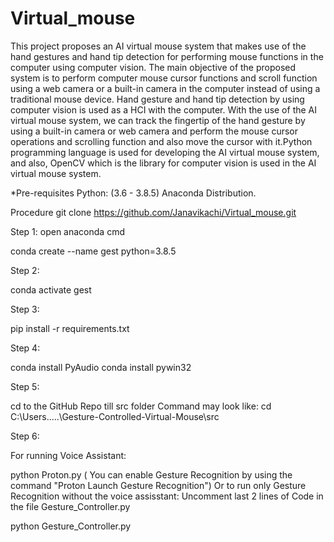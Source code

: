 # Virtual_mouse
This project proposes an AI virtual mouse system that makes use of the hand gestures and hand 
tip detection for performing mouse functions in the computer using computer vision. The main 
objective of the proposed system is to perform computer mouse cursor functions and scroll 
function using a web camera or a built-in camera in the computer instead of using a traditional 
mouse device. Hand gesture and hand tip detection by using computer vision is used as a HCI 
with the computer. With the use of the AI virtual mouse system, we can track the fingertip of 
the hand gesture by using a built-in camera or web camera and perform the mouse cursor 
operations and scrolling function and also move the cursor with it.Python programming 
language is used for developing the AI virtual mouse system, and also, OpenCV which is the 
library for computer vision is used in the AI virtual mouse system. 

*Pre-requisites
Python: (3.6 - 3.8.5)
Anaconda Distribution.

Procedure
git clone https://github.com/Janavikachi/Virtual_mouse.git

Step 1:
open anaconda cmd

conda create --name gest python=3.8.5

Step 2:

conda activate gest

Step 3:

pip install -r requirements.txt

Step 4:

conda install PyAudio
conda install pywin32

Step 5:

cd to the GitHub Repo till src folder
Command may look like: cd C:\Users\.....\Gesture-Controlled-Virtual-Mouse\src

Step 6:

For running Voice Assistant:

python Proton.py
( You can enable Gesture Recognition by using the command "Proton Launch Gesture Recognition")
Or to run only Gesture Recognition without the voice assisstant:
Uncomment last 2 lines of Code in the file Gesture_Controller.py

python Gesture_Controller.py
